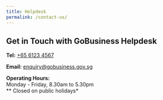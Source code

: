 ```yaml
---
title: Helpdesk
permalink: /contact-us/
---
```


## Get in Touch with GoBusiness Helpdesk

**Tel:**
[+65 6123 4567](tel:+6561234567)

**Email:**
[enquiry@gobusiness.gov.sg](mailto:enquiry@gobusiness.gov.sg)    

**Operating Hours:**
<br>Monday - Friday, 8.30am to 5.30pm
<br>** Closed on public holidays*
